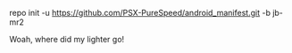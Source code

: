 repo init -u https://github.com/PSX-PureSpeed/android_manifest.git -b jb-mr2



Woah, where did my lighter go!
